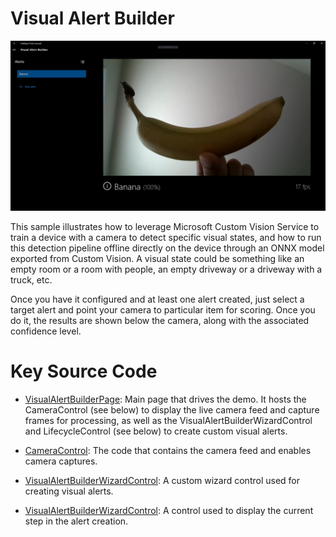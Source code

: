 # Visual Alert Builder

![alt text](https://github.com/Microsoft/Cognitive-Samples-IntelligentKiosk/blob/master/Documentation/VisualAlertBuilder.jpg "Visual Alert Builder")

This sample illustrates how to leverage Microsoft Custom Vision Service to train a device with a camera to detect specific visual states, and how to run this detection pipeline offline directly on the device through an ONNX model exported from Custom Vision. A visual state could be something like an empty room or a room with people, an empty driveway or a driveway with a truck, etc. 

Once you have it configured and at least one alert created, just select a target alert and point your camera to particular item for scoring. Once you do it, the results are shown below the camera, along with the associated confidence level.

# Key Source Code

* [VisualAlertBuilderPage](../Kiosk/Views/VisualAlert/VisualAlertBuilderPage.xaml.cs): Main page that drives the demo. It hosts the CameraControl (see below) to display the live camera feed and capture frames for processing, as well as the VisualAlertBuilderWizardControl and LifecycleControl (see below) to create custom visual alerts.

* [CameraControl](../Kiosk/Controls/CameraControl.xaml.cs): The code that contains the camera feed and enables camera captures.

* [VisualAlertBuilderWizardControl](../Kiosk/Views/VisualAlert/VisualAlertBuilderWizardControl.xaml.cs): A custom wizard control used for creating visual alerts.

* [VisualAlertBuilderWizardControl](../Kiosk/Controls/LifecycleControl.xaml.cs): A control used to display the current step in the alert creation.
